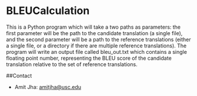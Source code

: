 # BLEUCalculation

This is a Python program which will take a two paths as parameters: the first parameter will be the path to the candidate translation (a single file), and the second parameter will be a path to the reference translations (either a single file, or a directory if there are multiple reference translations). The program will write an output file called bleu_out.txt which contains a single floating point number, representing the BLEU score of the candidate translation relative to the set of reference translations.

##Contact
* Amit Jha: [amitjha@usc.edu](mailto:amitjha@usc.edu)